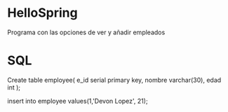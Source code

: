 # HelloSpring
Programa con las opciones de ver y añadir empleados
# SQL
Create table employee(
e_id serial primary key,
	nombre varchar(30),
	edad int
);

insert into employee values(1,'Devon Lopez', 21);
